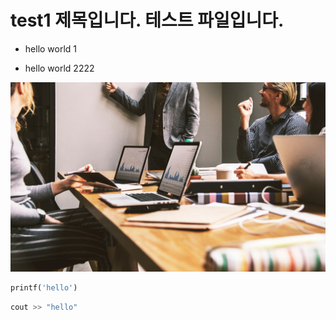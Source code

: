 # test1 제목입니다. 테스트 파일입니다.

* hello world 1

* hello world 2222


![제주도 이미지](img/a.jpg)

```python
printf('hello')
```

```c++
cout >> "hello"
```